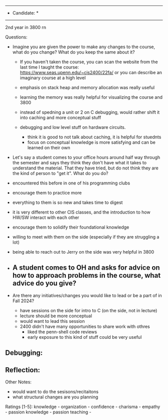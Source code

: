 ***************************
* Candidate:  *
***************************
2nd year in 3800 rn

Questions:
- Imagine you are given the power to make any changes to the course, what do you change? What do you keep the same about it?
  - If you haven't taken the course, you can scan the website from the last time I taught the course: https://www.seas.upenn.edu/~cis2400/22fa/ or you can describe an imaginary course at a high level
  - emphasis on stack heap and memory allocation was really useful
  - learning the memory was really helpful for visualizing the course and 3800
  
  - instead of spedning a unit or 2 on C debugging, would rather shift it into caching and more conceptual stuff
  - debugging and low level stuff on hardware circuits.
    - think it is good to not talk about caching, it is helpful for stuednts
    - focus on conceptual knowledge is more satisfying and can be learned on their own

- Let's say a student comes to your office hours around half way through the semester and says they think they don't have what it takes to understand the material. That they have tried, but do not think they are the kind of person to "get it". What do you do?
 - encountered this before in one of his programming clubs
 - encourage them to practice more
 - everything to them is so new and takes time to digest
 - it is very different to other CIS classes, and the introduction to how HW/SW interact with each other
 - encourage them to solidify their foundational knowledge
 - willing to meet with them on the side (especially if they are struggling a lot)
 - being able to reach out to Jerry on the side was very helpful in 3800


- A student comes to OH and asks for advice on how to approach problems in the course, what advice do you give?
  -

- Are there any initiatives/changes you would like to lead or be a part of in Fall 2024?
  - have sessions on the side for intro to C (on the side, not in lecture)
  - lecture should be more conceptual
  - would want to lead this session
  - 2400 didn't have many opportunities to share work with othres
    - liked the penn-shell code reviews
    - early exposure to this kind of stuff could be very useful

Debugging:
- 



Reflection:
- 



Other Notes:
- would want to do the sesisons/recitaitons
- what structural changes are you planning


Ratings [1-5]:
knowledge         - 
organization      - 
confidence        - 
charisma          - 
empathy           - 
passion knowledge -
passion teaching  - 